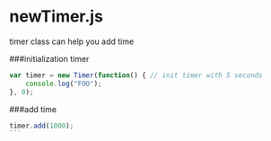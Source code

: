 # newTimer.js
timer class can help you add time

###initialization timer
```javascript
var timer = new Timer(function() { // init timer with 5 seconds
    console.log("FOO");
}, 0);
```

###add time
````javascript
timer.add(1000);
```
